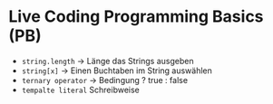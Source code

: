 # Live Coding Programming Basics (PB)

- `string.length` -> Länge das Strings ausgeben
- `string[x]` -> Einen Buchtaben im String auswählen
- `ternary operator` -> Bedingung ? true : false
- `tempalte literal` Schreibweise